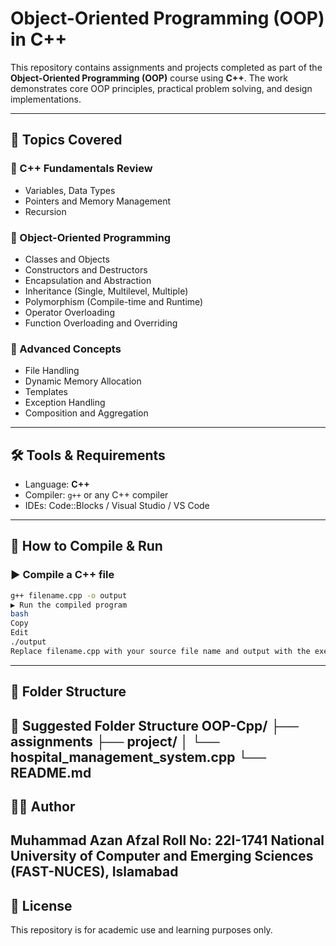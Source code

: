 # Object-Oriented Programming (OOP) in C++

This repository contains assignments and projects completed as part of the **Object-Oriented Programming (OOP)** course using **C++**. The work demonstrates core OOP principles, practical problem solving, and design implementations.

---

## 📘 Topics Covered

### 🔹 C++ Fundamentals Review
- Variables, Data Types
- Pointers and Memory Management
- Recursion

### 🔹 Object-Oriented Programming
- Classes and Objects
- Constructors and Destructors
- Encapsulation and Abstraction
- Inheritance (Single, Multilevel, Multiple)
- Polymorphism (Compile-time and Runtime)
- Operator Overloading
- Function Overloading and Overriding

### 🔹 Advanced Concepts
- File Handling
- Dynamic Memory Allocation
- Templates
- Exception Handling
- Composition and Aggregation

---

## 🛠 Tools & Requirements
- Language: **C++**
- Compiler: `g++` or any C++ compiler
- IDEs: Code::Blocks / Visual Studio / VS Code

---

## 🚀 How to Compile & Run

### ▶️ Compile a C++ file
```bash
g++ filename.cpp -o output
▶️ Run the compiled program
bash
Copy
Edit
./output
Replace filename.cpp with your source file name and output with the executable name.
```
---
## 📂 Folder Structure
📂 Suggested Folder Structure
OOP-Cpp/
├── assignments
├── project/
│   └── hospital_management_system.cpp
└── README.md
---

## 👨‍💻 Author
**Muhammad Azan Afzal**
Roll No: 22I-1741
National University of Computer and Emerging Sciences (FAST-NUCES), Islamabad
---

## 📃 License
This repository is for academic use and learning purposes only.
